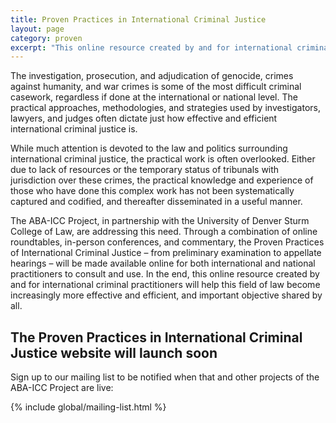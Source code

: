 ```yaml
---
title: Proven Practices in International Criminal Justice
layout: page
category: proven
excerpt: "This online resource created by and for international criminal practitioners will help this field of law become increasingly more effective and efficient, and important objective shared by all."
---
```

The investigation, prosecution, and adjudication of genocide, crimes against humanity, and war crimes is some of the most difficult criminal casework, regardless if done at the international or national level. The practical approaches, methodologies, and strategies used by investigators, lawyers, and judges often dictate just how effective and efficient international criminal justice is.

While much attention is devoted to the law and politics surrounding international criminal justice, the practical work is often overlooked. Either due to lack of resources or the temporary status of tribunals with jurisdiction over these crimes, the practical knowledge and experience of those who have done this complex work has not been systematically captured and codified, and thereafter disseminated in a useful manner.

The ABA-ICC Project, in partnership with the University of Denver Sturm College of Law, are addressing this need. Through a combination of online roundtables, in-person conferences, and commentary, the Proven Practices of International Criminal Justice – from preliminary examination to appellate hearings – will be made available online for both international and national practitioners to consult and use. In the end, this online resource created by and for international criminal practitioners will help this field of law become increasingly more effective and efficient, and important objective shared by all.

## The Proven Practices in International Criminal Justice website will launch soon

Sign up to our mailing list to be notified when that and other projects of the ABA-ICC Project are live:

{% include global/mailing-list.html %}
